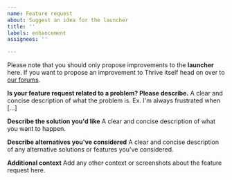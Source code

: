 ```yaml
---
name: Feature request
about: Suggest an idea for the launcher
title: ''
labels: enhancement
assignees: ''

---
```


Please note that you should only propose improvements to the **launcher** here. If you want to propose an improvement to Thrive itself head on over to [our forums](https://community.revolutionarygamesstudio.com/).

**Is your feature request related to a problem? Please describe.**
A clear and concise description of what the problem is. Ex. I'm always frustrated when [...]

**Describe the solution you'd like**
A clear and concise description of what you want to happen.

**Describe alternatives you've considered**
A clear and concise description of any alternative solutions or features you've considered.

**Additional context**
Add any other context or screenshots about the feature request here.
